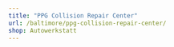 ```yaml
---
title: "PPG Collision Repair Center"
url: /baltimore/ppg-collision-repair-center/
shop: Autowerkstatt
---
```

